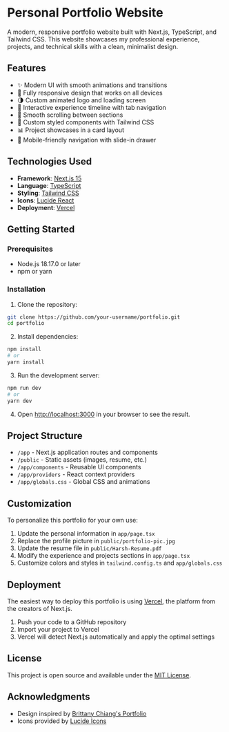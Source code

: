 # Personal Portfolio Website

A modern, responsive portfolio website built with Next.js, TypeScript, and Tailwind CSS. This website showcases my professional experience, projects, and technical skills with a clean, minimalist design.

## Features

- ✨ Modern UI with smooth animations and transitions
- 📱 Fully responsive design that works on all devices
- 🌗 Custom animated logo and loading screen
- 🧩 Interactive experience timeline with tab navigation
- 🎯 Smooth scrolling between sections
- 🌈 Custom styled components with Tailwind CSS
- 📊 Project showcases in a card layout
- 📲 Mobile-friendly navigation with slide-in drawer

## Technologies Used

- **Framework**: [Next.js 15](https://nextjs.org/)
- **Language**: [TypeScript](https://www.typescriptlang.org/)
- **Styling**: [Tailwind CSS](https://tailwindcss.com/)
- **Icons**: [Lucide React](https://lucide.dev/)
- **Deployment**: [Vercel](https://vercel.com/)

## Getting Started

### Prerequisites

- Node.js 18.17.0 or later
- npm or yarn

### Installation

1. Clone the repository:

```bash
git clone https://github.com/your-username/portfolio.git
cd portfolio
```

2. Install dependencies:

```bash
npm install
# or
yarn install
```

3. Run the development server:

```bash
npm run dev
# or
yarn dev
```

4. Open [http://localhost:3000](http://localhost:3000) in your browser to see the result.

## Project Structure

- `/app` - Next.js application routes and components
- `/public` - Static assets (images, resume, etc.)
- `/app/components` - Reusable UI components
- `/app/providers` - React context providers
- `/app/globals.css` - Global CSS and animations

## Customization

To personalize this portfolio for your own use:

1. Update the personal information in `app/page.tsx`
2. Replace the profile picture in `public/portfolio-pic.jpg`
3. Update the resume file in `public/Harsh-Resume.pdf`
4. Modify the experience and projects sections in `app/page.tsx`
5. Customize colors and styles in `tailwind.config.ts` and `app/globals.css`

## Deployment

The easiest way to deploy this portfolio is using [Vercel](https://vercel.com/), the platform from the creators of Next.js.

1. Push your code to a GitHub repository
2. Import your project to Vercel
3. Vercel will detect Next.js automatically and apply the optimal settings

## License

This project is open source and available under the [MIT License](LICENSE).

## Acknowledgments

- Design inspired by [Brittany Chiang's Portfolio](https://brittanychiang.com/)
- Icons provided by [Lucide Icons](https://lucide.dev/)
